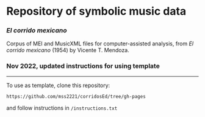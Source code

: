 # Repository of symbolic music data

### _El corrido mexicano_

Corpus of MEI and MusicXML files for computer-assisted analysis, from _El corrido mexicano_ (1954) by Vicente T. Mendoza.

### Nov 2022, updated instructions for using template
---

To use as template, clone this repository:

`https://github.com/mss2221/corridosEd/tree/gh-pages`

and follow instructions in `/instructions.txt`
